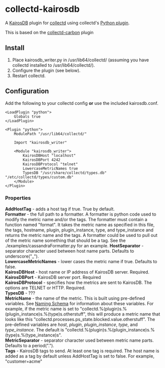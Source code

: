 collectd-kairosdb
================

A [KairosDB](https://code.google.com/p/kairosdb/) plugin for [collectd](http://collectd.org) using collectd's [Python plugin](http://collectd.org/documentation/manpages/collectd-python.5.shtml). 

This is based on the [collectd-carbon](https://github.com/indygreg/collectd-carbon) plugin

Install
-------
 1. Place kairosdb_writer.py in /usr/lib64/collectd/ (assuming you have collectd installed to /usr/lib64/collectd/).
 2. Configure the plugin (see below).
 3. Restart collectd.

Configuration
-------------
Add the following to your collectd config **or** use the included kairosdb.conf.

    <LoadPlugin "python">
        Globals true
    </LoadPlugin>

    <Plugin "python">
        ModulePath "/usr/lib64/collectd/"

        Import "kairosdb_writer"

        <Module "kairosdb_writer">
            KairosDBHost "localhost"
            KairosDBPort 4242
            KairosDBProtocol "telnet"
            LowercaseMetricNames true
            TypesDB "/usr/share/collectd/types.db" "/etc/collectd/types/custom.db"
        </Module>
    </Plugin>
    

### Properties
**AddHostTag** - adds a host tag if true. True by default.  
**Formatter** - the full path to a formatter. A formatter is python code used to modify the metric name and/or the tags. The formatter must contain a function named
  "format". It takes the metric name as specified in this file, the tags, hostname, plugin, plugin_instance, type, and type_instance and returns the metric name and the tags. 
  A formatter could be used to pull out of the metric name something that should be a tag. See the ./examples/cassandraFormatter.py for an example.
**HostSeparator** - separator character used between host name parts. Defaults to underscore("_").    
**LowercaseMetricNames** - lower cases the metric name if true. Defaults to false.  
**KairosDBHost** - host name or IP address of KairosDB server. Required.   
**KairosDBPort** - KairosDB server port. Required  
**KairosDBProtocol** - specifies how the metrics are sent to KairosDB. The options are TELNET or HTTP. Required.    
**TypesDB** - ???  
**MetricName** - the name of the metric. This is built using pre-defined variables. See [Naming Schema](https://collectd.org/wiki/index.php/Naming_schema) for information about these variables. 
  For example, if the metric name is set to "collectd.%(plugin)s.%(plugin_instance)s.%(type)s.otherstuff", this will produce a metric name that looks like this 
  "collectd.processes.ps_state.blocked.value.otherstuff". The pre-defined variables are *host*, *plugin*, *plugin_instance*, *type*, and *type_instance*. The default is "collectd.%(plugin)s.%(plugin_instance)s.%(type)s.%(type_instance)s".  
**MetricSeparator** - separator character used between metric name parts. Defaults to a period(".").     
**Tags** - KairosDB tags to send. At least one tag is required. The host name is added as a tag by default unless AddHostTag is set to false. For example, "customer=acme"





